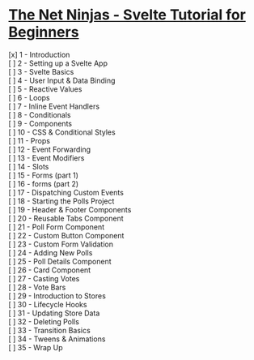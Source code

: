 # [The Net Ninjas - Svelte Tutorial for Beginners](https://www.youtube.com/playlist?list=PL4cUxeGkcC9hlbrVO_2QFVqVPhlZmz7tO)

[x] 1 - Introduction  
[ ] 2 - Setting up a Svelte App  
[ ] 3 - Svelte Basics  
[ ] 4 - User Input & Data Binding  
[ ] 5 - Reactive Values  
[ ] 6 - Loops  
[ ] 7 - Inline Event Handlers  
[ ] 8 - Conditionals  
[ ] 9 - Components  
[ ] 10 - CSS & Conditional Styles  
[ ] 11 - Props  
[ ] 12 - Event Forwarding  
[ ] 13 - Event Modifiers  
[ ] 14 - Slots  
[ ] 15 - Forms (part 1)  
[ ] 16 - forms (part 2)  
[ ] 17 - Dispatching Custom Events  
[ ] 18 - Starting the Polls Project  
[ ] 19 - Header & Footer Components  
[ ] 20 - Reusable Tabs Component  
[ ] 21 - Poll Form Component  
[ ] 22 - Custom Button Component  
[ ] 23 - Custom Form Validation  
[ ] 24 - Adding New Polls  
[ ] 25 - Poll Details Component  
[ ] 26 - Card Component  
[ ] 27 - Casting Votes  
[ ] 28 - Vote Bars  
[ ] 29 - Introduction to Stores  
[ ] 30 - Lifecycle Hooks  
[ ] 31 - Updating Store Data  
[ ] 32 - Deleting Polls  
[ ] 33 - Transition Basics  
[ ] 34 - Tweens & Animations  
[ ] 35 - Wrap Up
